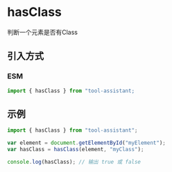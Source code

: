 # hasClass

判断一个元素是否有Class

## 引入方式

<!-- ### CJS

```javascript
const { hasClass } = require("tool-assistant");
``` -->

### ESM

```javascript
import { hasClass } from "tool-assistant;
```

## 示例

```javascript
import { hasClass } from "tool-assistant";

var element = document.getElementById("myElement");
var hasClass = hasClass(element, "myClass");

console.log(hasClass); // 输出 true 或 false
```
